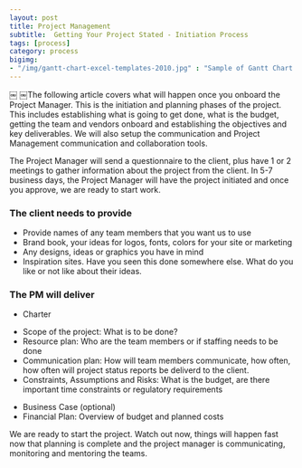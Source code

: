 ```yaml
---
layout: post
title: Project Management 
subtitle:  Getting Your Project Stated - Initiation Process
tags: [process]
category: process
bigimg:
- "/img/gantt-chart-excel-templates-2010.jpg" : "Sample of Gantt Chart Template"
---
```

￼
￼The following article covers what will happen once you onboard the Project Manager.  This is the initiation and planning phases
of the project.  This includes establishing what is going to get done, what is the budget, getting the team and 
vendors onboard and establishing the objectives and key deliverables.   We will also setup the communication and Project Management communication and collaboration tools.  

The Project Manager will send a questionnaire to the client, plus have 1 or 2 meetings to gather information about the project
from the client.    In 5-7 business days, the Project Manager will have the project initiated and once you approve, we are ready to start work.

### The client needs to provide

* Provide names of any team members that you want us to use
* Brand book, your ideas for logos, fonts, colors for your site or marketing
* Any designs, ideas or graphics you have in mind
* Inspiration sites.  Have you seen this done somewhere else.  What do you like or not like about their ideas.

### The PM will deliver 

* Charter
 - Scope of the project:  What is to be done?
 - Resource plan:  Who are the team members or if staffing needs to be done
 - Communication plan:   How will team members communicate, how often, how often will project status reports be deliverd to the client.
 - Constraints, Assumptions and Risks:  What is the budget, are there important time constraints or regulatory requirements
* Business Case (optional)
* Financial Plan:  Overview of budget and planned costs
  
We are ready to start the project.  Watch out now, things will happen fast now that planning is complete and the 
project manager is communicating, monitoring and mentoring the teams. 
